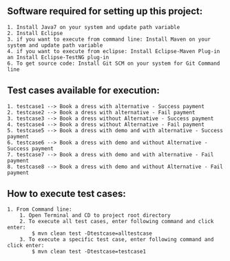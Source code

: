 ## Software required for setting up this project:
	1. Install Java7 on your system and update path variable
	2. Install Eclipse 
	3. if you want to execute from command line: Install Maven on your system and update path variable
	4. if you want to execute from eclipse: Install Eclipse-Maven Plug-in an Install Eclipse-TestNG plug-in
	6. To get source code: Install Git SCM on your system for Git Command line
	
## Test cases available for execution:
	1. testcase1 --> Book a dress with alternative - Success payment
	2. testcase2 --> Book a dress with alternative - Fail payment
	3. testcase3 --> Book a dress without Alternative - Success payment
	4. testcase4 --> Book a dress without Alternative - Fail payment
	5. testcase5 --> Book a dress with demo and with alternative - Success payment
	6. testcase6 --> Book a dress with demo and without Alternative - Success payment
	7. testcase7 --> Book a dress with demo and with alternative - Fail payment
	8. testcase8 --> Book a dress with demo and without Alternative - Fail payment

## How to execute test cases:
	1. From Command line:
		1. Open Terminal and CD to project root directory
		2. To execute all test cases, enter following command and click enter:
			$ mvn clean test -Dtestcase=alltestcase
		3. To execute a specific test case, enter following command and click enter:
			$ mvn clean test -Dtestcase=testcase1